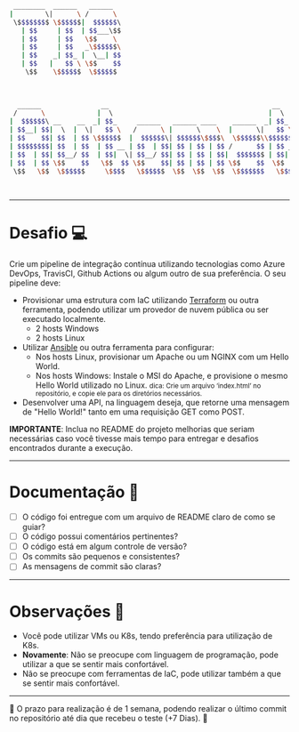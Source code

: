 ```bash
 ________  ______   ______                                                                       
|        \|      \ /      \                                                                      
 \$$$$$$$$ \$$$$$$|  $$$$$$\                                                                     
   | $$     | $$  | $$___\$$                                                                     
   | $$     | $$   \$$    \                                                                      
   | $$     | $$   _\$$$$$$\                                                                     
   | $$    _| $$_ |  \__| $$                                                                     
   | $$   |   $$ \ \$$    $$                                                                     
    \$$    \$$$$$$  \$$$$$$                                                                      
                                                                                                 
                                                                                                 
                                                                                                 
  ______               __                                         __      __                     
 /      \             |  \                                       |  \    |  \                    
|  $$$$$$\ __    __  _| $$_     ______   ______ ____    ______  _| $$_    \$$  ______   _______  
| $$__| $$|  \  |  \|   $$ \   /      \ |      \    \  |      \|   $$ \  |  \ /      \ |       \ 
| $$    $$| $$  | $$ \$$$$$$  |  $$$$$$\| $$$$$$\$$$$\  \$$$$$$\\$$$$$$  | $$|  $$$$$$\| $$$$$$$\
| $$$$$$$$| $$  | $$  | $$ __ | $$  | $$| $$ | $$ | $$ /      $$ | $$ __ | $$| $$  | $$| $$  | $$
| $$  | $$| $$__/ $$  | $$|  \| $$__/ $$| $$ | $$ | $$|  $$$$$$$ | $$|  \| $$| $$__/ $$| $$  | $$
| $$  | $$ \$$    $$   \$$  $$ \$$    $$| $$ | $$ | $$ \$$    $$  \$$  $$| $$ \$$    $$| $$  | $$
 \$$   \$$  \$$$$$$     \$$$$   \$$$$$$  \$$  \$$  \$$  \$$$$$$$   \$$$$  \$$  \$$$$$$  \$$   \$$
                                                                                                 
                                                                                                 
```                                                                                                 
---
# Desafio 💻
Crie um pipeline de integração contínua utilizando tecnologias como Azure DevOps, TravisCI, Github Actions ou algum outro de sua preferência. O seu pipeline deve:
- Provisionar uma estrutura com IaC utilizando [Terraform](https://www.terraform.io/) ou outra ferramenta, podendo utilizar um provedor de nuvem pública ou ser executado localmente.
  - 2 hosts Windows
  - 2 hosts Linux
- Utilizar [Ansible](https://docs.ansible.com/) ou outra ferramenta para configurar:
  - Nos hosts Linux, provisionar um Apache ou um NGINX com um Hello World.
  - Nos hosts Windows: Instale o MSI do Apache, e provisione o mesmo Hello World utilizado no Linux.
  <small>dica: Crie um arquivo ‘index.html’ no repositório, e copie ele para os diretórios necessários.</small>
- Desenvolver uma API, na linguagem deseja, que retorne uma mensagem de "Hello World!" tanto em uma requisição GET como POST.

**IMPORTANTE**: Inclua no README do projeto melhorias que seriam necessárias caso você tivesse mais tempo para entregar e desafios encontrados durante a execução.

---
# Documentação 📝
- [ ] O código foi entregue com um arquivo de README claro de como se guiar?
- [ ] O código possui comentários pertinentes?
- [ ] O código está em algum controle de versão?
- [ ] Os commits são pequenos e consistentes?
- [ ] As mensagens de commit são claras?

---
# Observações 👀
- Você pode utilizar VMs ou K8s, tendo preferência para utilização de K8s.
- **Novamente**: Não se preocupe com linguagem de programação, pode utilizar a que se sentir mais confortável. 
- Não se preocupe com ferramentas de IaC, pode utilizar também a que se sentir mais confortável.

---
📅 O prazo para realização é de 1 semana, podendo realizar o último commit no repositório até dia que recebeu o teste (+7 Dias). 📅
